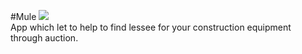 #Mule
<img src="https://sun9-54.userapi.com/LGLmIP-vq4kNrD1OxEocKbNT1A_IYRBB2BWYuA/2Gm4CI29CSc.jpg"><br>
App which let to help to find lessee for your construction equipment through auction.
